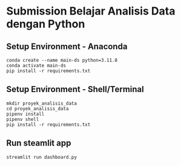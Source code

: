 # Submission Belajar Analisis Data dengan Python

## Setup Environment - Anaconda
```
conda create --name main-ds python=3.11.8
conda activate main-ds
pip install -r requirements.txt
```

## Setup Environment - Shell/Terminal
```
mkdir proyek_analisis_data
cd proyek_analisis_data
pipenv install
pipenv shell
pip install -r requirements.txt
```

## Run steamlit app
```
streamlit run dashboard.py
```
